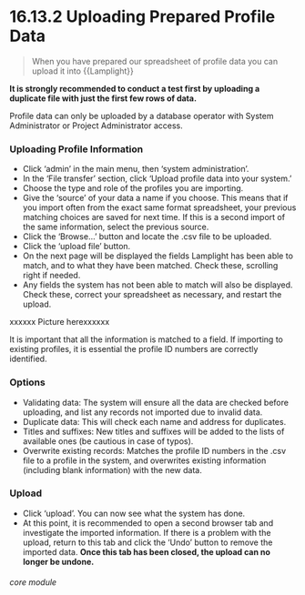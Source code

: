 # 16.13.2 Uploading Prepared Profile Data

> When you have prepared our spreadsheet of profile data you can upload it into {{Lamplight}}

**It is strongly recommended to conduct a test first by uploading a duplicate file with just the first few rows of data.**

Profile data can only be uploaded by a database operator with System Administrator or Project Administrator access.

### Uploading Profile Information

- Click ‘admin’ in the main menu, then ‘system administration’.
- In the ‘File transfer’ section, click ‘Upload profile data into your system.’
- Choose the type and role of the profiles you are importing.
- Give the ‘source’ of your data a name if you choose. This means that if you import often from the exact same format spreadsheet, your previous matching choices are saved for next time. If this is a second import of the same information, select the previous source.
- Click the ‘Browse…’ button and locate the .csv file to be uploaded.
- Click the ‘upload file’ button.
- On the next page will be displayed the fields Lamplight has been able to match, and to what they have been matched. Check these, scrolling right if needed.
- Any fields the system has not been able to match will also be displayed. Check these, correct your spreadsheet as necessary, and restart the upload.
 
xxxxxx Picture herexxxxxx

It is important that all the information is matched to a field. If importing to existing profiles, it is essential the profile ID numbers are correctly identified.

### Options

- Validating data: The system will ensure all the data are checked before uploading, and list any records not imported due to invalid data.
- Duplicate data: This will check each name and address for duplicates.
- Titles and suffixes: New titles and suffixes will be added to the lists of available ones (be cautious in case of typos).
- Overwrite existing records: Matches the profile ID numbers in the .csv file to a profile in the system, and overwrites existing information (including blank information) with the new data.

### Upload

- Click ‘upload’. You can now see what the system has done. 
- At this point, it is recommended to open a second browser tab and investigate the imported information. If there is a problem with the upload, return to this tab and click the ‘Undo’ button to remove the imported data. **Once this tab has been closed, the upload can no longer be undone.**

###### core module

